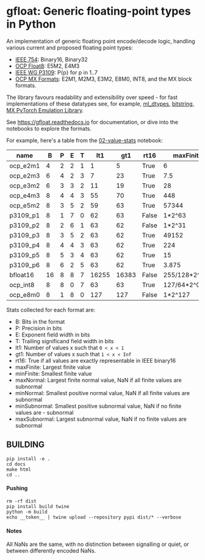 # gfloat: Generic floating-point types in Python

An implementation of generic floating point encode/decode logic,
handling various current and proposed floating point types:

 - [IEEE 754](https://en.wikipedia.org/wiki/IEEE_754): Binary16, Binary32
 - [OCP Float8](https://www.opencompute.org/documents/ocp-8-bit-floating-point-specification-ofp8-revision-1-0-2023-06-20-pdf): E5M2, E4M3
 - [IEEE WG P3109](https://github.com/awf/P3109-Public/blob/main/Shared%20Reports/P3109%20WG%20Interim%20report.pdf): P{p} for p in 1..7
 - [OCP MX Formats](https://www.opencompute.org/documents/ocp-microscaling-formats-mx-v1-0-spec-final-pdf): E2M1, M2M3, E3M2, E8M0, INT8, and the MX block formats.

The library favours readability and extensibility over speed - for fast implementations of these datatypes see, for example, [ml_dtypes](https://github.com/jax-ml/ml_dtypes),
[bitstring](https://github.com/scott-griffiths/bitstring),
[MX PyTorch Emulation Library](https://github.com/microsoft/microxcaling).

See https://gfloat.readthedocs.io for documentation, or dive into the notebooks to explore the formats.

For example, here's a table from the [02-value-stats](docs/source/02-value-stats.ipynb) notebook:

|name|B|P|E|T|lt1|gt1|rt16|maxFinite|minFinite|maxNormal|minNormal|minSubnormal|maxSubnormal|
|--- |--- |--- |--- |--- |--- |--- |--- |--- |--- |--- |--- |--- |--- |
|ocp_e2m1|4|2|2|1|1|5|True|6|-6|6|1|0.5|0.5|
|ocp_e2m3|6|4|2|3|7|23|True|7.5|-7.5|7.5|1|0.125|0.875|
|ocp_e3m2|6|3|3|2|11|19|True|28|-28|28|0.25|0.0625|0.1875|
|ocp_e4m3|8|4|4|3|55|70|True|448|-448|448|0.015625|1*2^-9|7/4*2^-7|
|ocp_e5m2|8|3|5|2|59|63|True|57344|-57344|57344|1*2^-14|1*2^-16|3/2*2^-15|
|p3109_p1|8|1|7|0|62|63|False|1*2^63|-1*2^63|1*2^63|1*2^-62|nan|nan|
|p3109_p2|8|2|6|1|63|62|False|1*2^31|-1*2^31|1*2^31|1*2^-31|1*2^-32|1*2^-32|
|p3109_p3|8|3|5|2|63|62|True|49152|-49152|49152|1*2^-15|1*2^-17|3/2*2^-16|
|p3109_p4|8|4|4|3|63|62|True|224|-224|224|0.0078125|1*2^-10|7/4*2^-8|
|p3109_p5|8|5|3|4|63|62|True|15|-15|15|0.125|0.0078125|15/8*2^-4|
|p3109_p6|8|6|2|5|63|62|True|3.875|-3.875|3.875|0.5|0.015625|31/16*2^-2|
|bfloat16|16|8|8|7|16255|16383|False|255/128*2^127|-255/128*2^127|255/128*2^127|1*2^-126|1*2^-133|127/64*2^-127|
|ocp_int8|8|8|0|7|63|63|True|127/64*2^0|-2|nan|nan|0.015625|127/64*2^0|
|ocp_e8m0|8|1|8|0|127|127|False|1*2^127|1*2^-127|1*2^127|1*2^-127|nan|nan|

Stats collected for each format are:
 - B: Bits in the format
 - P: Precision in bits
 - E: Exponent field width in bits
 - T: Trailing significand field width in bits
 - lt1: Number of values x such that `0 < x < 1`
 - gt1: Number of values x such that `1 < x < Inf`
 - rt16: True if all values are exactly representable in IEEE binary16
 - maxFinite: Largest finite value
 - minFinite: Smallest finite value
 - maxNormal: Largest finite normal value, NaN if all finite values are subnormal
 - minNormal: Smallest positive normal value, NaN if all finite values are subnormal
 - minSubnormal: Smallest positive subnormal value, NaN if no finite values are  - subnormal
 - maxSubnormal: Largest subnormal value, NaN if no finite values are subnormal



## BUILDING

```
pip install -e .
cd docs
make html
cd ..
```

#### Pushing
```
rm -rf dist
pip install build twine
python -m build
echo __token__ | twine upload --repository pypi dist/* --verbose
```

#### Notes

All NaNs are the same, with no distinction between signalling or quiet,
or between differently encoded NaNs.
